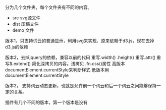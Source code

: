 分为几个文件夹，每个文件夹有不同的内容。

 - src
  svg源文件
 - dist
 压缩文件
 - demo
 文件

 版本1，只支持词云的普通显示，利用svg来实现，原来依赖于d3.js，现在去掉d3.js的依赖
 
 版本2，去掉jquery的依赖，兼容以前的代码
 重写.width() .height()
 重写.attr()
 重写$.extend() 简化深拷贝的内容，浅拷贝
 .fn.css()属性
 高版本 documentElement.currentStyle来判断样式
 低版本用 documentElement.currentStyle

 版本2， 支持词云动态更新，也就是允许前一个词云和后一个词云之间能够保持一定的关系。

 插件有几个不同的版本，第一个版本是没有